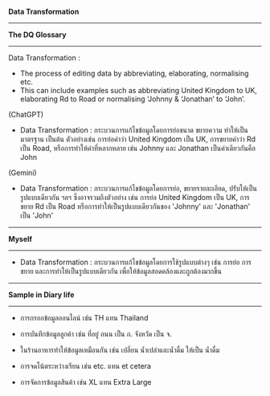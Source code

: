 **Data Transformation**

------------

**The DQ Glossary**

------------

Data Transformation :
- The process of editing data by abbreviating, elaborating, normalising etc.
- This can include examples such as abbreviating United Kingdom to UK, elaborating Rd to Road or normalising ‘Johnny & ‘Jonathan’ to ‘John’. 

(ChatGPT)

- Data Transformation : กระบวนการแก้ไขข้อมูลโดยการย่อขนาด ขยายความ ทำให้เป็นมาตรฐาน เป็นต้น ตัวอย่างเช่น การย่อคำว่า United Kingdom เป็น UK, การขยายคำว่า Rd เป็น Road, หรือการทำให้คำที่หลากหลาย เช่น Johnny และ Jonathan เป็นคำเดียวกันคือ John

(Gemini)

- Data Transformation : กระบวนการแก้ไขข้อมูลโดยการย่อ, ขยายรายละเอียด, ปรับให้เป็นรูปแบบเดียวกัน ฯลฯ ซึ่งอาจรวมถึงตัวอย่าง เช่น การย่อ United Kingdom เป็น UK, การขยาย Rd เป็น Road หรือการทำให้เป็นรูปแบบเดียวกันของ 'Johnny' และ 'Jonathan' เป็น 'John'

------------

**Myself**

------------

- Data Transformation : กระบวนการแก้ไขข้อมูลโดยการใช้รูปแบบต่างๆ เช่น การย่อ การขยาย และการทำให้เป็นรูปแบบเดียวกัน เพื่อให้ข้อมูลสอดคล้องและถูกต้องมากขึ้น

------------

**Sample in Diary life**

------------

- การกรอกข้อมูลออนไลน์ เช่น TH แทน Thailand
  
- การบันทึกข้อมูลลูกค้า เช่น ที่อยู่ ถนน เป็น ถ. จังหวัด เป็น จ.
  
- ในร้านอาหารทำให้ข้อมูลเหมือนกัน เช่น เปลี่ยน น้ำเปล่าและน้ำดื่ม ให้เป็น น้ำดื่ม
  
- การจดโน้ตระหว่างเรียน เช่น etc. แทน et cetera
  
- การจัดการข้อมูลสินค้า เช่น XL แทน Extra Large
  

